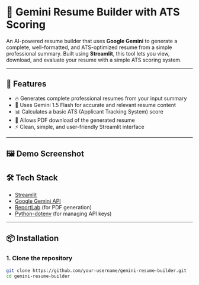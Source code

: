 # 📝 Gemini Resume Builder with ATS Scoring

An AI-powered resume builder that uses **Google Gemini** to generate a complete, well-formatted, and ATS-optimized resume from a simple professional summary. Built using **Streamlit**, this tool lets you view, download, and evaluate your resume with a simple ATS scoring system.

---

## 🚀 Features

- 🔥 Generates complete professional resumes from your input summary
- 🤖 Uses Gemini 1.5 Flash for accurate and relevant resume content
- 📊 Calculates a basic ATS (Applicant Tracking System) score
- 🧾 Allows PDF download of the generated resume
- ⚡ Clean, simple, and user-friendly Streamlit interface

---

## 🖼 Demo Screenshot



## 🛠 Tech Stack

- [Streamlit](https://streamlit.io/)
- [Google Gemini API](https://ai.google.dev/)
- [ReportLab](https://www.reportlab.com/) (for PDF generation)
- [Python-dotenv](https://pypi.org/project/python-dotenv/) (for managing API keys)

---

## 📦 Installation

### 1. Clone the repository

```bash
git clone https://github.com/your-username/gemini-resume-builder.git
cd gemini-resume-builder
